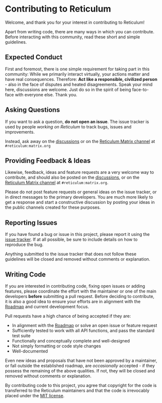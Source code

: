 # Contributing to Reticulum

Welcome, and thank you for your interest in contributing to Reticulum!

Apart from writing code, there are many ways in which you can contribute. Before interacting with this community, read these short and simple guidelines.

## Expected Conduct

First and foremost, there is one simple requirement for taking part in this community: While we primarily interact virtually, your actions matter and have real consequences. Therefore: **Act like a responsible, civilized person** - also in the face of disputes and heated disagreements. Speak your mind here, discussions are welcome. Just do so in the spirit of being face-to-face with everyone else. Thank you.

## Asking Questions

If you want to ask a question, **do not open an issue**. The issue tracker is used by people *working on Reticulum* to track bugs, issues and improvements.

Instead, ask away on the [discussions](https://github.com/markqvist/Reticulum/discussions) or on the [Reticulum Matrix channel](https://matrix.to/#/#reticulum:matrix.org) at `#reticulum:matrix.org`

## Providing Feedback & Ideas

Likewise, feedback, ideas and feature requests are a very welcome way to contribute, and should also be posted on the [discussions](https://github.com/markqvist/Reticulum/discussions), or on the [Reticulum Matrix channel](https://matrix.to/#/#reticulum:matrix.org) at `#reticulum:matrix.org`.

Please do not post feature requests or general ideas on the issue tracker, or in direct messages to the primary developers. You are much more likely to get a response and start a constructive discussion by posting your ideas in the public channels created for these purposes.

## Reporting Issues

If you have found a bug or issue in this project, please report it using the [issue tracker](https://github.com/markqvist/Reticulum/issues). If at all possible, be sure to include details on how to reproduce the bug.

Anything submitted to the issue tracker that does not follow these guidelines will be closed and removed without comments or explanation.

## Writing Code

If you are interested in contributing code, fixing open issues or adding features, please coordinate the effort with the maintainer or one of the main developers **before** submitting a pull request. Before deciding to contribute, it is also a good idea to ensure your efforts are in alignment with the [Roadmap](./Roadmap.md) and current development focus.

Pull requests have a high chance of being accepted if they are:

- In alignment with the [Roadmap](./Roadmap.md) or solve an open issue or feature request
- Sufficiently tested to work with all API functions, and pass the standard test suite
- Functionally and conceptually complete and well-designed
- Not simply formatting or code style changes
- Well-documented

Even new ideas and proposals that have not been approved by a maintainer, or fall outside the established roadmap, are *occasionally* accepted - if they possess the remaining of the above qualities. If not, they will be closed and removed without comments or explanation.

By contributing code to this project, you agree that copyright for the code is transferred to the Reticulum maintainers and that the code is irrevocably placed under the [MIT license](./LICENSE).
